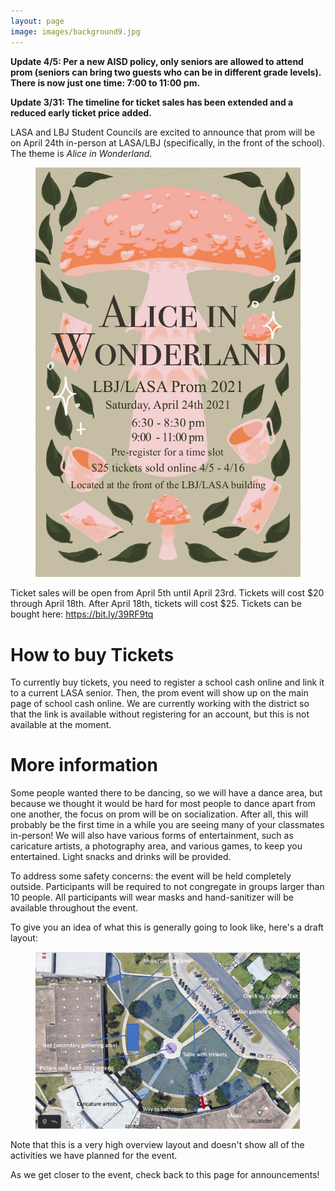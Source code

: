 ```yaml
---
layout: page
image: images/background9.jpg
---
```

**Update 4/5: Per a new AISD policy, only seniors are allowed to attend prom (seniors can bring two guests who can be in different grade levels). There is now just one time: 7:00 to 11:00 pm.**

**Update 3/31: The timeline for ticket sales has been extended and a reduced early ticket price added.**

LASA and LBJ Student Councils are excited to announce that prom will be on April 24th in-person at LASA/LBJ (specifically, in the front of the school). The theme is _Alice in Wonderland_.

<figure>
    <a href="/images/prom2021Poster.jpg"><img src="/images/prom2021Poster.jpg" width="500"></a>
</figure>

Ticket sales will be open from April 5th until April 23rd. Tickets will cost $20 through April 18th. After April 18th, tickets will cost $25. Tickets can be bought here: https://bit.ly/39RF9tq

# How to buy Tickets
To currently buy tickets, you need to register a school cash online and link it to a current LASA senior. Then, the prom event will show up on the main page of school cash online. We are currently working with the district so that the link is available without registering for an account, but this is not available at the moment.

# More information

Some people wanted there to be dancing, so we will have a dance area, but because we thought it would be hard for most people to dance apart from one another, the focus on prom will be on socialization. After all, this will probably be the first time in a while you are seeing many of your classmates in-person! We will also have various forms of entertainment, such as caricature artists, a photography area, and various games, to keep you entertained. Light snacks and drinks will be provided.

To address some safety concerns: the event will be held completely outside. Participants will be required to not congregate in groups larger than 10 people. All participants will wear masks and hand-sanitizer will be available throughout the event.

To give you an idea of what this is generally going to look like, here's a draft layout:
<figure>
    <a href="/images/prom2021DraftLayout1.png"><img src="/images/prom2021DraftLayout1.png" width="500"></a>
</figure>
Note that this is a very high overview layout and doesn't show all of the activities we have planned for the event.

As we get closer to the event, check back to this page for announcements!
